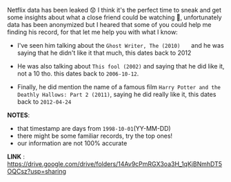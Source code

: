 Netflix data has been leaked 😟
I think it's the perfect time to sneak and get some insights about what a close friend could be watching 👀, unfortunately data has been anonymized but I heared that some of you could help me finding his record, for that let me help you with what I know:


*   I've seen him talking about the `Ghost Writer, The (2010)	` and he was saying that he didn't like it that much, this dates back to 2012
<!-- 4841 - 5206 , 74545 , not that much-->
*   He was also talking about `This fool (2002)` and saying that he did like it, not a 10 tho. this dates back to `2006-10-12`.
<!-- 2934 , x , good-->
*   Finally, he did mention the name of a famous film `Harry Potter and the Deathly Hallows: Part 2 (2011)`, saying he did really like it, this dates back to `2012-04-24`
<!-- 4955 , 88125, very good (evt. 81834)-->

**NOTES**:
* that timestamp are days from `1998-10-01`(YY-MM-DD)
* there might be some familiar records, try the top ones!
* our information are not 100% accurate

**LINK** : https://drive.google.com/drive/folders/14Av9cPmRGX3oa3H_1qKjBNmhDT5OQCsz?usp=sharing  